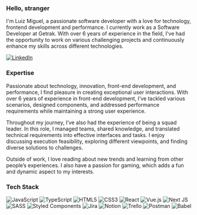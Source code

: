 ### Hello, stranger

I'm Luiz Miguel, a passionate software developer with a love for technology, frontend development and performance. I currently work as a Software Developer at Getrak.
With over 6 years of experience in the field, I've had the opportunity to work on various challenging projects and continuously enhance my skills across different technologies.

[![LinkedIn](https://img.shields.io/badge/LinkedIn-0077B5?style=for-the-badge&logo=linkedin&logoColor=white)](https://linkedin.com/in/luizmo)

### Expertise

Passionate about technology, innovation, front-end development, and performance, I find pleasure in creating exceptional user interactions. With over 6 years of experience in front-end development, I’ve tackled various scenarios, designed components, and addressed performance requirements while maintaining a strong user experience.

Throughout my journey, I’ve also had the experience of being a squad leader. In this role, I managed teams, shared knowledge, and translated technical requirements into effective interfaces and tasks. I enjoy discussing execution feasibility, exploring different viewpoints, and finding diverse solutions to challenges.

Outside of work, I love reading about new trends and learning from other people’s experiences. I also have a passion for gaming, which adds a fun and dynamic aspect to my interests.

### Tech Stack

![JavaScript](https://img.shields.io/badge/javascript-%23323330.svg?style=for-the-badge&logo=javascript&logoColor=%23F7DF1E) ![TypeScript](https://img.shields.io/badge/typescript-%23007ACC.svg?style=for-the-badge&logo=typescript&logoColor=white) ![HTML5](https://img.shields.io/badge/html5-%23E34F26.svg?style=for-the-badge&logo=html5&logoColor=white) ![CSS3](https://img.shields.io/badge/css3-%231572B6.svg?style=for-the-badge&logo=css3&logoColor=white) ![React](https://img.shields.io/badge/react-%2320232a.svg?style=for-the-badge&logo=react&logoColor=%2361DAFB) ![Vue.js](https://img.shields.io/badge/vuejs-%2335495e.svg?style=for-the-badge&logo=vuedotjs&logoColor=%234FC08D) ![Next JS](https://img.shields.io/badge/Next-black?style=for-the-badge&logo=next.js&logoColor=white) ![SASS](https://img.shields.io/badge/SASS-hotpink.svg?style=for-the-badge&logo=SASS&logoColor=white) ![Styled Components](https://img.shields.io/badge/styled--components-DB7093?style=for-the-badge&logo=styled-components&logoColor=white)  ![Jira](https://img.shields.io/badge/jira-%230A0FFF.svg?style=for-the-badge&logo=jira&logoColor=white) ![Notion](https://img.shields.io/badge/Notion-%23000000.svg?style=for-the-badge&logo=notion&logoColor=white) ![Trello](https://img.shields.io/badge/Trello-%23026AA7.svg?style=for-the-badge&logo=Trello&logoColor=white) ![Postman](https://img.shields.io/badge/Postman-FF6C37?style=for-the-badge&logo=postman&logoColor=white) ![Babel](https://img.shields.io/badge/Babel-F9DC3e?style=for-the-badge&logo=babel&logoColor=black)
